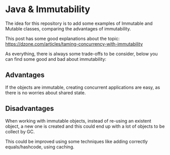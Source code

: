 # Java & Immutability

The idea for this repository is to add some examples of Immutable and Mutable classes, comparing the advantages of immutability.

This post has some good explanations about the topic: https://dzone.com/articles/taming-concurrency-with-immutability

As everything, there is always some trade-offs to be consider, below you can find some good and bad about immutability:

## Advantages

If the objects are immutable, creating concurrent applications are easy, as there is no worries about shared state.

## Disadvantages

When working with immutable objects, instead of re-using an existent object, a new one is created and
this could end up with a lot of objects to be collect by GC.

This could be improved using some techniques like adding correctly equals/hashcode, using caching.
